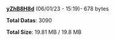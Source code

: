 [**yZhB8H8d**](/data/yZhB8H8d.txt) (06/01/23 - 15:19)- 678 bytes

**Total Datas**: 3090

**Total Size**: 19.81 MB / 19.8 MB